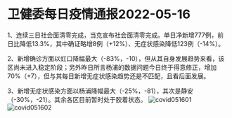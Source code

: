 # 卫健委每日疫情通报2022-05-16

1、连续三日社会面清零完成，当克宣布社会面清零完成。单日净新增777例，前日比降低13.3%，其中确证略增8例（+12%）、无症状感染降低123例（-14%）。

2、新增确诊方面以虹口降幅最大（-83%，-10），但从其自身发展趋势来看，该区尚未进入稳定阶段；另外昨日所言杨浦的数据问题今日终于得意修正，增加70%（+7），但与其每日新增无症状感染趋势还是不匹配，且看后面发展。

3、新增无症状感染方面以杨浦降幅最大（-25%，-81），其次是静安（-30%，-21）。其余各区目前暂时处于胶着状态。
<img decoding="async" src="https://i0.wp.com/s2.loli.net/2022/05/17/UFK7Dv2ByIWrcjb.jpg?w=640&#038;ssl=1" alt="covid051601" data-recalc-dims="1" />
<img decoding="async" src="https://i0.wp.com/s2.loli.net/2022/05/17/XQJqKPgSWR8UhLj.jpg?w=640&#038;ssl=1" alt="covid051602" data-recalc-dims="1" />

